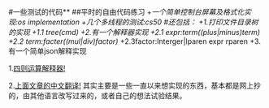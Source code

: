 #一些测试的代码**
##平时的自由代码练习
	+*一个简单控制台屏幕及格式化实现:os implementation
	+*几个多线程的测试:cs50 
#还包括：
	+1.打印文件目录树的实现
		+1.1 tree(cmd)
	+2.有一个解释器实现
		+2.1 expr:term((plus|minus)term)*
		+2.2 term:facter((mul|div)factor)*
		+2.3factor:Interger|lparen expr rparen
	+3.有一个简单json解释实现

1.[四则运算解释器!](https://github.com/rspivak/lsbasi)

2.[上面文章的中文翻译!](http://www.oschina.net/translate/lsbasi-part6)
其实主要是一些一直以来想实现的东西，基本都是网上抄的，由其他语言改写过来的，或者自己的想法试验结果。
